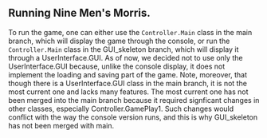 ## Running Nine Men's Morris.

To run the game, one can either use the `Controller.Main` class in the main branch, which will display the game through the console, or run the `Controller.Main` class in the GUI_skeleton branch, which will display it through a UserInterface.GUI. As of now, we decided not to use only the UserInterface.GUI because, unlike the console display, it does not implement the loading and saving part of the game. Note, moreover, that though there is a UserInterface.GUI class in the main branch, it is not the most current one and lacks many features. The most current one has not been merged into the main branch because it required signficant changes in other classes, especially Controller.GamePlay1. Such changes would conflict with the way the console version runs, and this is why GUI_skeleton has not been merged with main.
